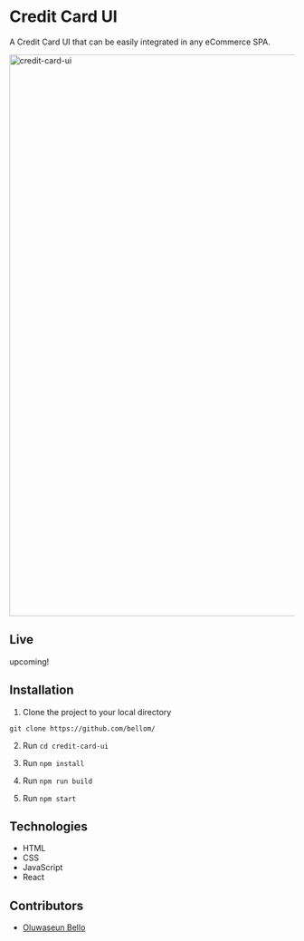 # Credit Card UI
A Credit Card UI that can be easily integrated in any eCommerce SPA.

<img width="991" alt="credit-card-ui" src="https://user-images.githubusercontent.com/31897434/92590408-120aca00-f294-11ea-9756-0331cc0de968.png">

## Live
upcoming!
## Installation

1. Clone the project to your local directory

```
git clone https://github.com/bellom/
```

2. Run `cd credit-card-ui`

3. Run `npm install`

4. Run `npm run build`

5. Run `npm start`


## Technologies

- HTML
- CSS
- JavaScript
- React

## Contributors
* [Oluwaseun Bello](https://github.com/bellom)
